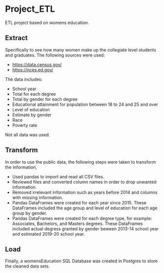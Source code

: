 # Project_ETL

ETL project based on womens education. 

## Extract

Specifically to see how many women make up the collegiate level students and graduates. The following sources were used:

* https://data.census.gov/
* https://nces.ed.gov/

The data includes:

* School year
* Total for each degree
* Total by gender for each degree
* Educational attainment for population between 18 to 24 and 25 and over
* Level of education
* Estimate by gender
* Race
* Poverty rate

Not all data was used.

## Transform

In order to use the public data, the following steps were taken to transform the information,

* Used pandas to import and read all CSV files.
* Reviewed files and converted column names in order to drop unwanted information.
* Removed irrelevant information such as years before 2014 and columns with missing information.
* Pandas DataFrames were created for each year since 2015. These DataFrames included the age group and level of education for each age group by gender.
* Pandas DataFrames were created for each degree type, for example: Associates, Bachelors, and Masters degrees. These DataFrames included actual degress granted by gender beween 2013-14 school year and estimated 2019-20 school year.

## Load
 
Finally, a womensEducation SQL Database was created in Postgres to store the cleaned data sets.

